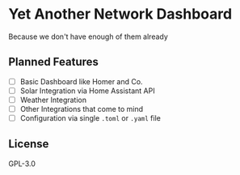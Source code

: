 # Yet Another Network Dashboard

Because we don't have enough of them already

## Planned Features

- [ ] Basic Dashboard like Homer and Co.
- [ ] Solar Integration via Home Assistant API
- [ ] Weather Integration
- [ ] Other Integrations that come to mind
- [ ] Configuration via single `.toml` or `.yaml` file

## License

GPL-3.0

